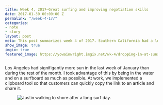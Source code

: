 ```yaml
---
title: Week 4, 2017—Great surfing and improving negotiation skills
date: 2017-01-30 00:00:00 Z
permalink: "/week-4-17/"
categories:
- note
- story
layout: post
meta: This post summarizes week 4 of 2017. Southern California had a lot of good surfing
show_image: true
imgix: true
featured_image: https://yowainwright.imgix.net/wk-4/dropping-in-at-sunset.jpg
---
```


Los Angeles had signifigantly more sun in the last week of January than during the rest of the month. I took advantage of this by being in the water and on a surfboard as much as possible. At work, we implemented a clipboard tool so that customers can quickly copy the link to an article and share it.

<figure>
  <img src="//yowainwright.imgix.net/wk-4/justin-walking-to-shore.jpg?w=600&h=600&crop=focalpoint&auto=format" alt="Justin walking to shore after a long surf day." />
</figure>


